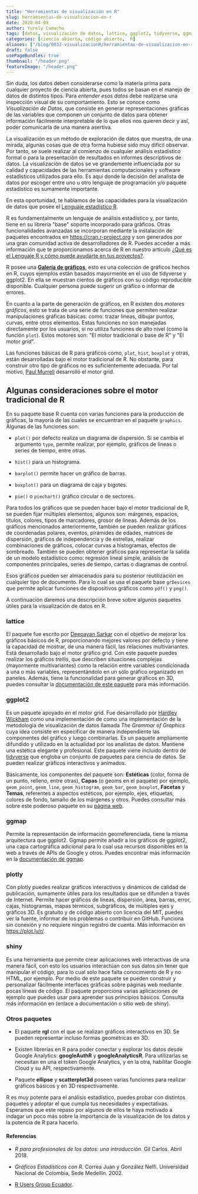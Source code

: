 ```yaml
---
title: "Herramientas de visualización en R"
slug: herramientas-de-visualizacion-en-r
date: 2020-04-09
author: Yurely Camacho
tags: [datos, visualización de datos, lattice, ggplot2, tidyverse, ggmap, plotly, shiny]
categories: [ciencia abierta, código abierto,  R]
aliases: ["/blog/0032-visualizacionR/herramientas-de-visualizacion-en-r/"]
draft: false
usePageBundles: true
thumbnail: "/header.png"
featureImage: "/header.png"
---
```



<!-- # Herramientas de visualización en R -->
<!-- **Por Yurely Camacho** -->



Sin duda, los datos deben considerarse como la materia prima para cualquier
proyecto de ciencia abierta, pues todos se basan en el manejo de datos de
distintos tipos. Para *entender esos datos* debe realizarse una inspección
visual de su comportamiento. Esto se conoce como *Visualización de Datos*, que
consiste en generar representaciones gráficas de las variables que componen un
conjunto de datos para obtener información fácilmente interpretable de lo que
ellos nos quieren decir y así, poder comunicarla de una manera asertiva.

<!-- TEASER_END -->

La visualización es un método de exploración de datos que muestra, de una
mirada, algunas cosas que de otra forma hubiese sido muy difícil observar. Por
tanto, se suele realizar al comienzo de cualquier análisis estadístico formal o
para la presentación de resultados en informes descriptivos de datos. La
visualización de datos se ve grandemente influenciada por su calidad y
capacidades de las herramientas computacionales y software estadísticos
utilizados para ello. Es aquí donde la decisión del analista de datos por
escoger entre uno u otro lenguaje de programación y/o paquete estadístico es
sumamente importante.

En esta oportunidad, te hablamos de las capacidades para la
visualización de datos que posee el [Lenguaje estadístico
R](https://www.r-project.org/).

R es fundamentalmente un lenguaje de análisis estadístico y, por tanto,
tiene en su librería "base" soporte incorporado para gráficos. Otras
funcionalidades avanzadas se incorporan mediante la instalación de
paquetes encontrados en https://cran.r-project.org y son generados por
una gran comunidad activa de desarrolladores de R. Puedes acceder a más
información que te proporcionamos acerca de R en nuestro artículo [¿Qué es el Lenguaje R y cómo puede ayudarte en tus proyectos?](https://opensciencelabs.org/blog/que-es-el-lenguaje-r-y-como-puede-ayudarte-en-tus-proyectos/).

R posee una [**Galería de gráficos**](https://www.r-graph-gallery.com/),
esto es una colección de gráficos hechos en R, cuyos ejemplos están
basados mayormente en el uso de tidyverse y ggplot2. En ella se muestran
cientos de gráficos con su código reproducible disponible. Cualquier
persona puede sugerir un gráfico o informar de errores.

En cuanto a la parte de generación de gráficos, en R existen dos
*motores gráficos*, esto se trata de una serie de funciones que permiten
realizar manipulaciones gráficas básicas: como: trazar líneas, dibujar
puntos, curvas, entre otros elementos. Estas funciones no son manejadas
directamente por los usuarios, si no utiliza funciones de alto nivel
(como la función `plot`). Estos motores son: "El motor tradicional o
base de R" y "El motor *grid*".

Las funciones básicas de R para gráficos como, `plot`, `hist`, `boxplot` y
otras, están desarrolladas bajo el motor tradicional de R. No obstante, para
construir otro tipo de gráficos no es suficientemente adecuada. Por tal motivo,
[Paul Murrell](https://www.stat.auckland.ac.nz/~paul/) desarrolló el motor grid.

## Algunas consideraciones sobre el motor tradicional de R

En su paquete base R cuenta con varias funciones para la producción de
gráficas, la mayoría de las cuales se encuentran en el paquete
`graphics`. Algunas de las funciones son:

- `plot()` por defecto realiza un diagrama de dispersión. Si se cambia
  el argumento `type`, permite realizar, por ejemplo, gráficos de líneas
  o series de tiempo, entre otras.

- `hist()` para un histograma.

- `barplot()` permite hacer un gráfico de barras.

- `boxplot()` para un diagrama de caja y bigotes.

- `pie()` o `piechart()` gráfico circular o de sectores.

Para todos los gráficos que se pueden hacer bajo el motor tradicional
de R, se pueden fijar múltiples elementos, algunos son: márgenes,
espacios, títulos, colores, tipos de marcadores, grosor de líneas.
Además de los gráficos mencionados anteriormente, también se pueden
realizar gráficos de coordenadas polares, eventos, pirámides de edades,
matrices de dispersión, gráficos de independencia y de estrellas,
realizar combinaciones de gráficos, colocar curvas a histogramas,
efectos de sombreado. También se pueden obtener gráficos para
representar la salida de un modelo estadístico como: regresión lineal
simple, análisis de componentes principales, series de tiempo, cartas o
diagramas de control.

Esos gráficos pueden ser almacenados para su posterior reutilización en
cualquier tipo de documento. Para lo cual se usa el paquete base
`grDevices` que permite aplicar funciones de dispositivos gráficos como
`pdf()` y `png()`.

A continuación daremos una descripción breve sobre algunos paquetes
útiles para la visualización de datos en R.

### lattice

El paquete fue escrito por [Deepayan Sarkar](https://www.isid.ac.in/~deepayan/)
con el objetivo de mejorar los gráficos básicos de R, proporcionando mejores
valores por defecto y tiene la capacidad de mostrar, de una manera fácil, las
relaciones multivariantes. Está desarrollado bajo el motor gráfico grid. Con
este paquete puedes realizar los gráficos *trellis*, que describen situaciones
complejas (mayormente multivariantes) como la relación entre variables
condicionada a una o más variables, representándolo en un sólo gráfico
organizado en paneles. Además, tiene la funcionalidad para generar gráficos en
3D, puedes consultar la [documentación de este
paquete](http://cran.fhcrc.org/web/packages/lattice/) para más información.

### ggplot2

Es un paquete apoyado en el motor grid. Fue desarrollado por [Hardley
Wickham](https://hadley.nz/) como una implementación de como una implementación
de la metodología de visualización de datos llamada *The Grammar of Graphics*
cuya idea consiste en especificar de manera independiente las componentes del
gráfico y luego combinarlas. Es un paquete ampliamente difundido y utilizado en
la actualidad por los analistas de datos. Mantiene una estética elegante y
profesional. Este paquete viene incluido dentro de
[tidyverse](https://www.tidyverse.org/) que engloba un conjunto de paquetes para
ciencia de datos. Se pueden realizar gráficos interactivos y animados.

Básicamente, los componentes del paquete son: **Estéticas** (color, forma
de un punto, relleno, entre otras), **Capas** (o geoms en el paquete)
por ejemplo, `geom_point`, `geom_line`, `geom_histogram`, `geom_bar`,
`geom_boxplot`, **Facetas** y **Temas**, referentes a aspectos
estéticos, por ejemplo, ejes, etiquetas, colores de fondo, tamaño de los
márgenes y otros. Puedes consultar más sobre este poderoso paquete en
su [página web](https://ggplot2.tidyverse.org/).

### ggmap

Permite la representación de información georreferenciada, tiene la misma
arquitectura que ggplot2. Ggmap permite añadir a los gráficos de ggplot2, una
capa cartográfica adicional para lo cual usa recursos disponibles en la web a
través de APIs de Google y otros. Puedes encontrar más información en la
[documentación de
ggmap](https://www.rdocumentation.org/packages/ggmap/versions/3.0.0).

### plotly

Con plotly puedes realizar gráficos interactivos y dinámicos de calidad
de publicación, sumamente útiles para los resultados que se difunden a
través de Internet. Permite hacer gráficos de líneas, dispersión, área,
barras, error, cajas, histogramas, mapas térmicos, subgráficos, de
múltiples ejes y gráficos 3D. Es gratuito y de código abierto con
licencia del MIT, puedes ver la fuente, informar de los problemas o
contribuir en GitHub. Funciona sin conexión y no requiere ningún
registro de cuenta. Más información en https://plot.ly/r/.

### shiny

Es una herramienta que permite crear aplicaciones web interactivas de
una manera fácil, con esto los usuarios interactúan con sus datos sin
tener que manipular el código, para lo cual solo hace falta conocimiento
de R y no HTML, por ejemplo. Por medio de este paquete se pueden
construir y personalizar fácilmente interfaces gráficas sobre páginas
web mediante pocas líneas de código.
El paquete proporciona varias aplicaciones de ejemplo que puedes usar
para aprender sus principios básicos. Consulta más información en
(enlace a documentación o sitio web de shiny).

### Otros paquetes

- El paquete **rgl** con el que se realizan gráficos interactivos en 3D.
  Se pueden representar incluso formas geométricas en 3D.

- Existen librerías en R para poder conectar y explorar los datos desde Google
  Analytics: **googleAuthR** y **googleAnalyticsR**. Para utilizarlas se
  necesitan en una el token Google Analytics, y en la otra, habilitar Google
  Cloud y su API, respectivamente.

- Paquete **ellipse** y **scatterplot3d** poseen varias funciones para
  realizar gráficos básicos y en 3D respectivamente.

R es muy potente para el análisis estadístico, puedes probar con
distintos paquetes y adoptar el que cumpla tus necesidades y
expectativas. Esperamos que este repaso por algunos de ellos te haya
motivado a indagar un poco más sobre la importancia de la visualización
de los datos y la potencia de R para hacerlo.

#### Referencias

- *R para profesionales de los datos: una introducción*. Gil Carlos.
  Abril 2018.

- *Gráficos Estadísticos con R*. Correa Juan y González Nelfi.
  Universidad Nacional de Colombia, Sede Medellín. 2002.

- [R Users Group Ecuador](https://rpubs.com/RUsersGroup-Ecuador/graf).
